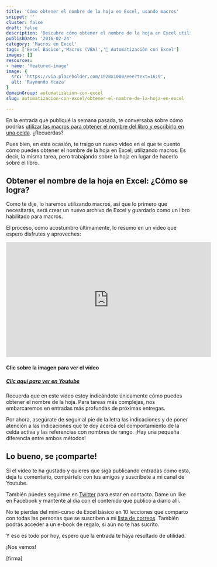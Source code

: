 ```yaml
---
title: 'Cómo obtener el nombre de la hoja en Excel, usando macros'
snippet: ''
cluster: false
draft: false 
description: 'Descubre cómo obtener el nombre de la hoja en Excel utilizando macros. Simplifica tu trabajo con esta técnica de automatización.'
publishDate: '2016-02-24'
category: 'Macros en Excel'
tags: ['Excel Básico','Macros (VBA)','🤖 Automatización con Excel']
images: []
resources: 
- name: 'featured-image'
image: {
  src: 'https://via.placeholder.com/1920x1080/eee?text=16:9',
  alt: 'Raymundo Ycaza'
}
domainGroup: automatizacion-con-excel
slug: automatizacion-con-excel/obtener-el-nombre-de-la-hoja-en-excel

---
```


En la entrada que publiqué la semana pasada, te conversaba sobre cómo podrías [utilizar las macros para obtener el nombre del libro y escribirlo en una celda](http://raymundoycaza.com/como-obtener-el-nombre-de-archivo-en-excel-usando-macros/). ¿Recuerdas?

Pues bien, en esta ocasión, te traigo un nuevo vídeo en el que te cuento cómo puedes obtener el nombre de la hoja en Excel, utilizando macros. Es decir, la misma tarea, pero trabajando sobre la hoja en lugar de hacerlo sobre el libro.

## Obtener el nombre de la hoja en Excel: ¿Cómo se logra?

Como te dije, lo haremos utilizando macros, así que lo primero que necesitarás, será crear un nuevo archivo de Excel y guardarlo como un libro habilitado para macros.

El proceso, como acostumbro últimamente, lo resumo en un vídeo que espero disfrutes y aproveches:

<iframe src="https://www.youtube.com/embed/UJrci2X9mT0?showinfo=0" allowfullscreen="allowfullscreen" width="560" height="315" frameborder="0"></iframe>

#### Clic sobre la imagen para ver el vídeo

##### [Clic aquí para ver en Youtube](https://www.youtube.com/watch?v=UJrci2X9mT0)

Recuerda que en este vídeo estoy indicándote únicamente cómo puedes obtener el nombre de la hoja. Para tareas más complejas, nos embarcaremos en entradas más profundas de próximas entregas.

Por ahora, asegúrate de seguir al pie de la letra las indicaciones y de poner atención a las indicaciones que te doy acerca del comportamiento de la celda activa y las referencias con nombres de rango. ¡Hay una pequeña diferencia entre ambos métodos!

## Lo bueno, se ¡comparte!

Si el vídeo te ha gustado y quieres que siga publicando entradas como esta, deja tu comentario, compártelo con tus amigos y suscríbete a mi canal de Youtube.

También puedes seguirme en [Twitter](https://www.twitter.com/RaymundoYcaza) para estar en contacto. Dame un like en Facebook y mantente al día con el contenido que publico a diario allí.

No te pierdas del mini-curso de Excel básico en 10 lecciones que comparto con todas las personas que se suscriben a mi [lista de correos](http://raymundoycaza.com/landing/dominaexcelpasoapaso). También podrás acceder a un e-book de regalo, si aún no te has sucrito.

Y eso es todo por hoy, espero que la entrada te haya resultado de utilidad.

¡Nos vemos!

\[firma\]
